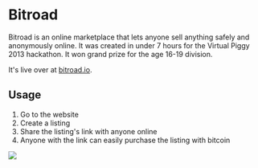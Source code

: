 # Bitroad

Bitroad is an online marketplace that lets anyone sell anything safely and
anonymously online. It was created in under 7 hours for the Virtual Piggy 2013
hackathon. It won grand prize for the age 16-19 division.

It's live over at [bitroad.io](http://bitroad.io).

## Usage

1. Go to the website
2. Create a listing
3. Share the listing's link with anyone online
4. Anyone with the link can easily purchase the listing with bitcoin

![](http://i.imgur.com/FjjOmMt.gif)
